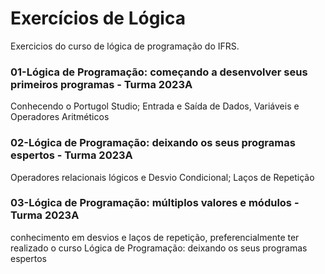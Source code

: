 # Exercícios de Lógica
 Exercicios do curso de lógica de programação do IFRS.

### 01-Lógica de Programação: começando a desenvolver seus primeiros programas - Turma 2023A
Conhecendo o Portugol Studio; Entrada e Saída de Dados, Variáveis e Operadores Aritméticos

### 02-Lógica de Programação: deixando os seus programas espertos - Turma 2023A
Operadores relacionais lógicos e Desvio Condicional; Laços de Repetição


### 03-Lógica de Programação: múltiplos valores e módulos - Turma 2023A
conhecimento em desvios e laços de repetição, preferencialmente ter realizado o curso Lógica de Programação: deixando os seus programas espertos
